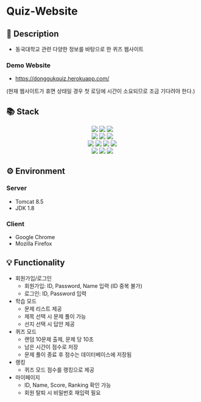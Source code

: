 # Quiz-Website
## 📑 Description
- 동국대학교 관련 다양한 정보를 바탕으로 한 퀴즈 웹사이트

### Demo Website
- https://donggukquiz.herokuapp.com/

(현재 웹사이트가 휴면 상태일 경우 첫 로딩에 시간이 소요되므로 조금 기다려야 한다.)

## 📚 Stack
<div align=center>
  <img src="https://img.shields.io/badge/html5-E34F26?style=for-the-badge&logo=html5&logoColor=white">
  <img src="https://img.shields.io/badge/css-1572B6?style=for-the-badge&logo=css3&logoColor=white">
  <img src="https://img.shields.io/badge/javascript-F7DF1E?style=for-the-badge&logo=javascript&logoColor=black">
  <br>
  
  <img src="https://img.shields.io/badge/java-007396?style=for-the-badge&logo=java&logoColor=white">
  <img src="https://img.shields.io/badge/mysql-4479A1?style=for-the-badge&logo=mysql&logoColor=white">
  <img src="https://img.shields.io/badge/apache tomcat-F8DC75?style=for-the-badge&logo=apachetomcat&logoColor=black">
  <br>
  
  <img src="https://img.shields.io/badge/bootstrap-7952B3?style=for-the-badge&logo=bootstrap&logoColor=white">
  <img src="https://img.shields.io/badge/jQuery-0769AD?style=for-the-badge&logo=jQuery&logoColor=white">
  <img src="https://img.shields.io/badge/maven-C71A36?style=for-the-badge&logo=ApacheMaven&logoColor=white">
  <img src="https://img.shields.io/badge/heroku-430098?style=for-the-badge&logo=heroku&logoColor=white">
  <br>
  
  <img src="https://img.shields.io/badge/Eclipse-2C2255?style=for-the-badge&logo=Eclipse&logoColor=white">
  <img src="https://img.shields.io/badge/git-F05032?style=for-the-badge&logo=git&logoColor=white">
  <img src="https://img.shields.io/badge/github-181717?style=for-the-badge&logo=github&logoColor=white">
</div>

## ⚙️ Environment
### Server
- Tomcat 8.5
- JDK 1.8
### Client
- Google Chrome
- Mozilla Firefox

## 💡 Functionality
- 회원가입/로그인
  - 회원가입: ID, Password, Name 입력 (ID 중복 불가)
  - 로그인: ID, Password 입력
- 학습 모드
  - 문제 리스트 제공
  - 제목 선택 시 문제 풀이 가능
  - 선지 선택 시 답안 제공
- 퀴즈 모드
  - 랜덤 10문제 출제, 문제 당 10초
  - 남은 시간이 점수로 저장
  - 문제 풀이 종료 후 점수는 데이터베이스에 저장됨
- 랭킹
  - 퀴즈 모드 점수를 랭킹으로 제공
- 마이페이지
  - ID, Name, Score, Ranking 확인 가능
  - 회원 탈퇴 시 비밀번호 재입력 필요

